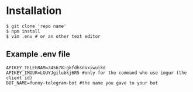 # Installation

```
$ git clone 'repo name'
$ npm install
$ vim .env # or an other text editor
```

## Example .env file

```
APIKEY_TELEGRAM=345678:gkfdhsnoxiwuikd
APIKEY_IMGUR=LGUYJgilubkj6R5 #only for the command who use imgur (the client id)
BOT_NAME=funny-telegram-bot #the name you gave to your bot
```
